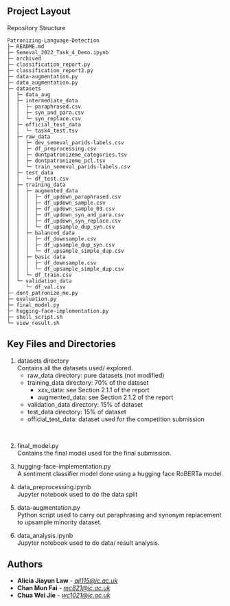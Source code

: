 ## Project Layout
Repository Structure
```
Patronizing-Language-Detection
├─ README.md
├─ Semeval_2022_Task_4_Demo.ipynb
├─ archived
├─ classification_report.py
├─ classification_report2.py
├─ data-augmentation.py
├─ data_augmentation.py
├─ datasets
│  ├─ data_aug
│  ├─ intermediate_data
│  │  ├─ paraphrased.csv
│  │  ├─ syn_and_para.csv
│  │  └─ syn_replace.csv
│  ├─ official_test_data
│  │  └─ task4_test.tsv
│  ├─ raw_data
│  │  ├─ dev_semeval_parids-labels.csv
│  │  ├─ df_preprocessing.csv
│  │  ├─ dontpatronizeme_categories.tsv
│  │  ├─ dontpatronizeme_pcl.tsv
│  │  └─ train_semeval_parids-labels.csv
│  ├─ test_data
│  │  └─ df_test.csv
│  ├─ training_data
│  │  ├─ augmented_data
│  │  │  ├─ df_updown_paraphrased.csv
│  │  │  ├─ df_updown_sample.csv
│  │  │  ├─ df_updown_sample_03.csv
│  │  │  ├─ df_updown_syn_and_para.csv
│  │  │  ├─ df_updown_syn_replace.csv
│  │  │  └─ df_upsample_dup_syn.csv
│  │  ├─ balanced_data
│  │  │  ├─ df_downsample.csv
│  │  │  ├─ df_upsample_dup_syn.csv
│  │  │  └─ df_upsample_simple_dup.csv
│  │  ├─ basic data
│  │  │  ├─ df_downsample.csv
│  │  │  └─ df_upsample_simple_dup.csv
│  │  └─ df_train.csv
│  └─ validation_data
│     └─ df_val.csv
├─ dont_patronize_me.py
├─ evaluation.py
├─ final_model.py
├─ hugging-face-implementation.py
├─ shell_script.sh
└─ view_result.sh
```
## Key Files and Directories
1. datasets directory </br>
Contains all the datasets used/ explored. 
    - raw_data directory: pure datasets (not modified)
    - training_data directory: 70% of the dataset
        - xxx_data: see Section 2.1.1 of the report
        - augmented_data: see Section 2.1.2 of the report
    - validation_data directory: 15% of dataset
    - test_data directory: 15% of dataset
    - official_test_data: dataset used for the competition submission</br>
</br>

2. final_model.py </br>
Contains the final model used for the final submission.

3. hugging-face-implementation.py </br>
A sentiment classifier model done using a hugging face RoBERTa model.

4. data_preprocessing.ipynb </br>
Jupyter notebook used to do the data split

5. data-augmentation.py </br>
Python script used to carry out paraphrasing and synonym replacement to upsample minority dataset.

6. data_analysis.ipynb </br>
Jupyter notebook used to do data/ result analysis.

## Authors
* **Alicia Jiayun Law** - *ajl115@ic.ac.uk*
* **Chan Mun Fai** - *mc821@ic.ac.uk*
* **Chua Wei Jie** - *wc1021@ic.ac.uk*